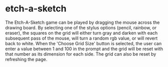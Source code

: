 # etch-a-sketch

The Etch-A-Sketch game can be played by dragging the mouse across
the drawing board. By selecting one of the stylus options (pencil, 
rainbow, or eraser), the squares on the grid will either turn gray
and darken with each subsequent pass of the mouse, will turn a
random rgb value, or will revert back to white. When the 'Choose
Grid Size' button is selected, the user can enter a value between
1 and 100 in the prompt and the grid will be reset with that number
as its dimension for each side. The grid can also be reset by
refreshing the page.